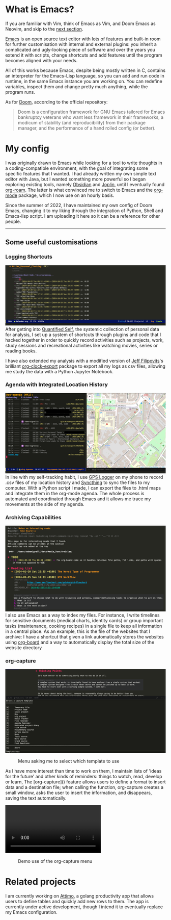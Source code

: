 # What is Emacs? 
If you are familiar with Vim, think of Emacs as Vim, and Doom Emacs as Neovim, and skip to the [next section](#my-config).

[Emacs](https://www.gnu.org/software/emacs/) is an open source text editor with lots of features and built-in room for further customisation with internal and external plugins: you inherit a complicated and ugly-looking piece of software and over the years you extend it with scripts, change shortcuts and add features until the program becomes aligned with your needs. 

All of this works because Emacs, despite being mostly written in C, contains an interpreter for the Emacs-Lisp language, so you can add and run code in runtime, in the same Emacs instance you are working on. You can redefine variables, inspect them and change pretty much anything, while the program runs.

As for [Doom](https://github.com/doomemacs/doomemacs), according to the official repository:
> Doom is a configuration framework for GNU Emacs tailored for Emacs bankruptcy veterans who want less framework in their frameworks, a modicum of stability (and reproducibility) from their package manager, and the performance of a hand rolled config (or better).

# My config
I was originally drawn to Emacs while looking for a tool to write thoughts in a coding-compatible environment, with the goal of integrating some specific features that I wanted. I had already written my own simple text editor with Java, but I wanted something more powerful so I began exploring existing tools, namely [Obsidian](https://obsidian.md/) and [Joplin](https://joplinapp.org/), until I eventually found [org-roam](https://github.com/org-roam/org-roam-ui). The latter is what convinced me to switch to Emacs and the [org-mode](https://orgmode.org/) package, which I now use on an hourly basis.

Since the summer of 2022, I have maintained my own config of Doom Emacs, changing it to my liking through the integration of Python, Shell and Emacs-lisp script. I am uploading it here so it can be a reference for other people.

---

## Some useful customisations 

### Logging Shortcuts
![](assets/Attimo%20Logging.png)
After getting into [Quantified Self](https://quantifiedself.com/), the systemic collection of personal data for analysis, I set up a system of shortcuts through plugins and code that I hacked together in order to quickly record activities such as projects, work, study sessions and recreational activities like watching movies, series or reading books. 

I have also extended my analysis with a modified version of [Jeff Filipovits](https://github.com/legalnonsense)'s brilliant [org-clock-export](https://github.com/legalnonsense/org-clock-export) package to export all my logs as csv files, allowing me study the data with a Python Jupyter Notebook.

### Agenda with Integrated Location History

![](assets/org-agenda.png)
In line with my self-tracking habit, I use [GPS Logger](https://github.com/mendhak/gpslogger) on my phone to record .csv files of my location history and [Syncthing](https://github.com/syncthing/syncthing) to sync the files to my computer. With a Python script I made, I can export the files to .html maps and integrate them in the org-mode agenda. The whole process is automated and coordinated through Emacs and it allows me trace my movements at the side of my agenda. 

### Archiving Capabilities 

![](assets/Interesting%20Reads.png)
I also use Emacs as a way to index my files. For instance, I write timelines for sensitive documents (medical charts, identity cards) or group important tasks (maintenance, cooking recipes) in a single file to keep all information in a central place. As an example, this is the file of the websites that I archive: I have a shortcut that given a link automatically stores the websites using [org-board](https://github.com/charlesroelli/org-board) and a way to automatically display the total size of the website directory


### org-capture
![](assets/org-capture.png)
<figure>
  <figcaption>Menu asking me to select which template to use</figcaption>
</figure>
As I have more interest than time to work on them, I maintain lists of 'ideas for the future' and other kinds of reminders: things to watch, read, develop or learn, The [org-capture]() feature allows users to define a format to insert data and a destination file; when calling the function, org-capture creates a small window, asks the user to insert the information, and disappears, saving the text automatically.

![](assets/org-capture%20demo.mov)
<figure>
  <figcaption>Demo use of the org-capture menu<figcaption>
</figure>

# Related projects
I am currently working on [Attimo](https://github.com/quercia-dev/Attimo), a golang productivity app that allows users to define tables and quickly add new rows to them. The app is currently under active development, though I intend it to eventually replace my Emacs configuration.